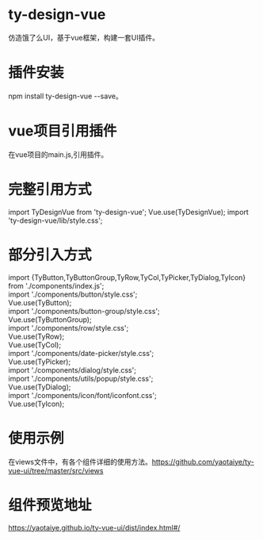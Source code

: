 # ty-design-vue
仿造饿了么UI，基于vue框架，构建一套UI插件。
# 插件安装
 npm install ty-design-vue --save。
# vue项目引用插件
在vue项目的main.js,引用插件。
# 完整引用方式
import TyDesignVue from 'ty-design-vue';
Vue.use(TyDesignVue);
import 'ty-design-vue/lib/style.css';
# 部分引入方式
import {TyButton,TyButtonGroup,TyRow,TyCol,TyPicker,TyDialog,TyIcon} from './components/index.js';  
import './components/button/style.css';  
Vue.use(TyButton);  
import './components/button-group/style.css';  
Vue.use(TyButtonGroup);  
import './components/row/style.css';  
Vue.use(TyRow);  
Vue.use(TyCol);  
import './components/date-picker/style.css';  
Vue.use(TyPicker);  
import './components/dialog/style.css';  
import './components/utils/popup/style.css';  
Vue.use(TyDialog);  
import './components/icon/font/iconfont.css';  
Vue.use(TyIcon);  
# 使用示例
在views文件中，有各个组件详细的使用方法。https://github.com/yaotaiye/ty-vue-ui/tree/master/src/views
# 组件预览地址
https://yaotaiye.github.io/ty-vue-ui/dist/index.html#/

